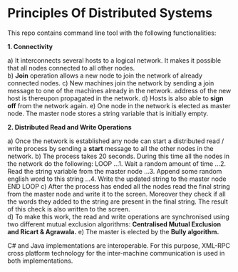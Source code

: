 # Principles Of Distributed Systems

This repo contains command line tool with the following functionalities:

**1. Connectivity**

a) It interconnects several hosts to a logical network. It makes it possible that all nodes connected to all other nodes.  
b) **Join** operation allows a new node to join the network of already connected nodes.
c) New machines join the network by sending a join message to one of the machines already in the network. 
address of the new host is thereupon propagated in the network.
d) Hosts is also able to **sign off** from the network again.
e) One node in the network is elected as master node. The master node stores a string variable that is initially empty.

**2. Distributed Read and Write Operations**

a) Once the network is established any node can start a distributed read / write process by 
sending a **start** message to all the other nodes in the network. 
b) The  process  takes  20  seconds.  During  this  time  all  the  nodes 
in  the  network  do  the following: 
LOOP
...1.   Wait a random amount of time 
...2.  Read the string variable from the master node 
...3. Append some random english word to this string 
...4.  Write the updated string to the master node 
END LOOP
c) After the process has ended all the nodes read the final string from the master node and write  it  to  the  screen.
Moreover  they  check  if  all  the  words  they  added  to  the  string  are present in the final string.
The result of this check is also written to the screen.  
d) To make this work, the read and write operations are synchronised using two  different  mutual 
exclusion algorithms: **Centralised Mutual Exclusion and Ricart & Agrawala.**
e) The master is elected by the **Bully algorithm.**

C# and Java implementations  are  interoperable.  For  this  purpose,  XML-RPC cross platform technology 
for the inter-machine communication is used in both implementations.
